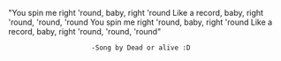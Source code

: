 "You spin me right 'round, baby, right 'round
Like a record, baby, right 'round, 'round, 'round
You spin me right 'round, baby, right 'round
Like a record, baby, right 'round, 'round, 'round"

                         -Song by Dead or alive :D
